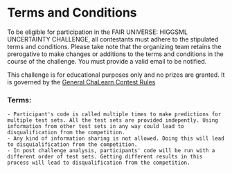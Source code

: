 # Terms and Conditions

To be eligible for participation in the FAIR UNIVERSE: HIGGSML UNCERTAINTY CHALLENGE, all contestants must adhere to the stipulated terms and conditions. Please take note that the organizing team retains the prerogative to make changes or additions to the terms and conditions in the course of the challenge. You must provide a valid email to be notified.

This challenge is for educational purposes only and no prizes are granted. It is governed by the [General ChaLearn Contest Rules](http://www.causality.inf.ethz.ch/GeneralChalearnContestRuleTerms.html)

### Terms:
    - Participant's code is called multiple times to make predictions for multiple test sets. All the test sets are provided indepently. Using information from other test sets in any way could lead to disqualification from the competition.
    - Any kind of information sharing is not allowed. Doing this will lead to disquialification from the competition.
    - In post challenge analysis, participants' code will be run with a different order of test sets. Getting different results in this process will lead to disqualification from the competition.